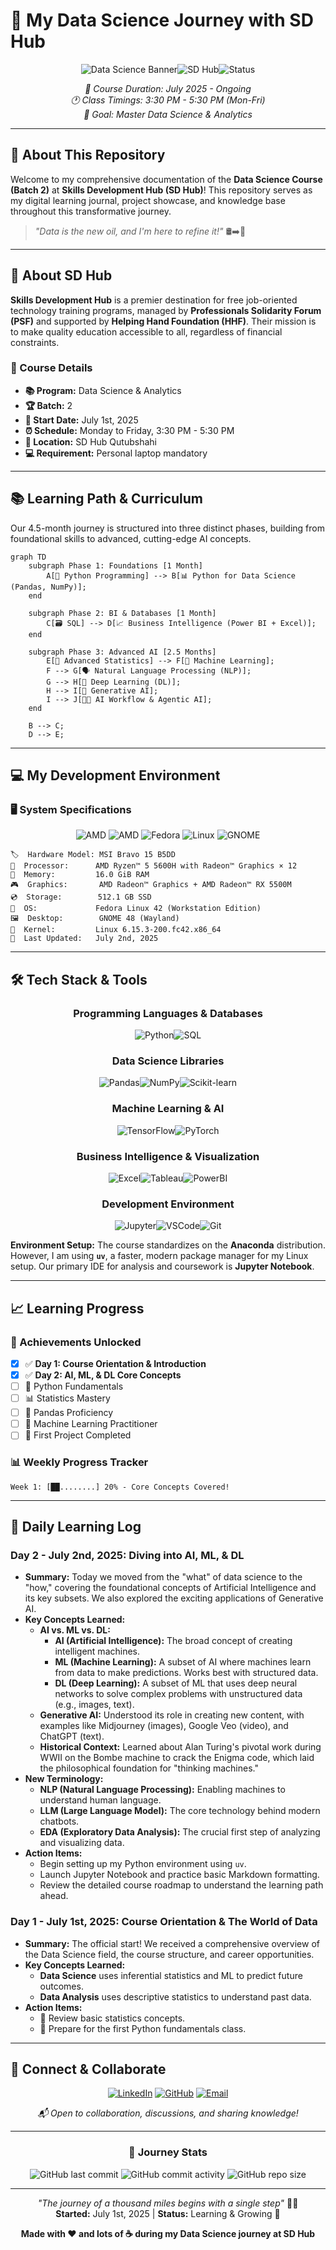 # 🚀 My Data Science Journey with SD Hub

<div align="center">

![Data Science Banner](https://img.shields.io/badge/Data%20Science-Journey-blue?style=for-the-badge&logo=python&logoColor=white)![SD Hub](https://img.shields.io/badge/SD%20Hub-Batch%202-orange?style=for-the-badge&logo=education&logoColor=white)![Status](https://img.shields.io/badge/Status-In%20Progress-green?style=for-the-badge)

*📅 Course Duration: July 2025 - Ongoing*  
*🕐 Class Timings: 3:30 PM - 5:30 PM (Mon-Fri)*  
*🎯 Goal: Master Data Science & Analytics*

</div>

---

## 🌟 About This Repository

Welcome to my comprehensive documentation of the **Data Science Course (Batch 2)** at **Skills Development Hub (SD Hub)**! This repository serves as my digital learning journal, project showcase, and knowledge base throughout this transformative journey.

> *"Data is the new oil, and I'm here to refine it!"* 🛢️➡️💎

---

## 🏢 About SD Hub

**Skills Development Hub** is a premier destination for free job-oriented technology training programs, managed by **Professionals Solidarity Forum (PSF)** and supported by **Helping Hand Foundation (HHF)**. Their mission is to make quality education accessible to all, regardless of financial constraints.

### 🎯 Course Details
- **📚 Program:** Data Science & Analytics
- **🏆 Batch:** 2
- **📅 Start Date:** July 1st, 2025
- **⏰ Schedule:** Monday to Friday, 3:30 PM - 5:30 PM
- **📍 Location:** SD Hub Qutubshahi
- **💻 Requirement:** Personal laptop mandatory

---

## 📚 Learning Path & Curriculum

Our 4.5-month journey is structured into three distinct phases, building from foundational skills to advanced, cutting-edge AI concepts.

```mermaid
graph TD
    subgraph Phase 1: Foundations [1 Month]
        A[🐍 Python Programming] --> B[📊 Python for Data Science (Pandas, NumPy)];
    end
    
    subgraph Phase 2: BI & Databases [1 Month]
        C[🗃️ SQL] --> D[📈 Business Intelligence (Power BI + Excel)];
    end
    
    subgraph Phase 3: Advanced AI [2.5 Months]
        E[🧠 Advanced Statistics] --> F[🤖 Machine Learning];
        F --> G[🗣️ Natural Language Processing (NLP)];
        G --> H[🧠 Deep Learning (DL)];
        H --> I[🎨 Generative AI];
        I --> J[🧑‍💻 AI Workflow & Agentic AI];
    end

    B --> C;
    D --> E;
```

---

## 💻 My Development Environment

### 🖥️ System Specifications
<div align="center">

![AMD](https://img.shields.io/badge/AMD-Ryzen_5_5600H-ED1C24?style=for-the-badge&logo=amd&logoColor=white) 
![AMD](https://img.shields.io/badge/AMD-Radeon_RX_5500M-ED1C24?style=for-the-badge&logo=amd&logoColor=white) 
![Fedora](https://img.shields.io/badge/Fedora_42-294172?style=for-the-badge&logo=fedora&logoColor=white) 
![Linux](https://img.shields.io/badge/Linux-FCC624?style=for-the-badge&logo=linux&logoColor=black) 
![GNOME](https://img.shields.io/badge/GNOME_48-4A86CF?style=for-the-badge&logo=gnome&logoColor=white)

</div>

```
🏷️  Hardware Model: MSI Bravo 15 B5DD
🧠  Processor:      AMD Ryzen™ 5 5600H with Radeon™ Graphics × 12
💾  Memory:         16.0 GiB RAM
🎮  Graphics:       AMD Radeon™ Graphics + AMD Radeon™ RX 5500M
💿  Storage:        512.1 GB SSD
🐧  OS:             Fedora Linux 42 (Workstation Edition)
🖼️  Desktop:        GNOME 48 (Wayland)
🔧  Kernel:         Linux 6.15.3-200.fc42.x86_64
📅  Last Updated:   July 2nd, 2025
```

---

## 🛠️ Tech Stack & Tools

<div align="center">

### Programming Languages & Databases
![Python](https://img.shields.io/badge/Python-3776AB?style=for-the-badge&logo=python&logoColor=white)![SQL](https://img.shields.io/badge/SQL-336791?style=for-the-badge&logo=postgresql&logoColor=white)

### Data Science Libraries
![Pandas](https://img.shields.io/badge/Pandas-150458?style=for-the-badge&logo=pandas&logoColor=white)![NumPy](https://img.shields.io/badge/NumPy-013243?style=for-the-badge&logo=numpy&logoColor=white)![Scikit-learn](https://img.shields.io/badge/Scikit--learn-F7931E?style=for-the-badge&logo=scikit-learn&logoColor=white)

### Machine Learning & AI
![TensorFlow](https://img.shields.io/badge/TensorFlow-FF6F00?style=for-the-badge&logo=tensorflow&logoColor=white)![PyTorch](https://img.shields.io/badge/PyTorch-EE4C2C?style=for-the-badge&logo=pytorch&logoColor=white)

### Business Intelligence & Visualization
![Excel](https://img.shields.io/badge/Microsoft_Excel-217346?style=for-the-badge&logo=microsoft-excel&logoColor=white)![Tableau](https://img.shields.io/badge/Tableau-E97627?style=for-the-badge&logo=tableau&logoColor=white)![PowerBI](https://img.shields.io/badge/Power_BI-F2C811?style=for-the-badge&logo=power-bi&logoColor=black)

### Development Environment
![Jupyter](https://img.shields.io/badge/Jupyter-F37626?style=for-the-badge&logo=jupyter&logoColor=white)![VSCode](https://img.shields.io/badge/VS%20Code-007ACC?style=for-the-badge&logo=visual-studio-code&logoColor=white)![Git](https://img.shields.io/badge/Git-F05032?style=for-the-badge&logo=git&logoColor=white)

</div>

**Environment Setup:** The course standardizes on the **Anaconda** distribution. However, I am using **`uv`**, a faster, modern package manager for my Linux setup. Our primary IDE for analysis and coursework is **Jupyter Notebook**.

---

## 📈 Learning Progress

### 🏅 Achievements Unlocked
- [x] ✅ **Day 1: Course Orientation & Introduction**
- [x] ✅ **Day 2: AI, ML, & DL Core Concepts**
- [ ] 🐍 Python Fundamentals
- [ ] 📊 Statistics Mastery
- [ ] 🐼 Pandas Proficiency
- [ ] 🤖 Machine Learning Practitioner
- [ ] 🎯 First Project Completed

### 📊 Weekly Progress Tracker
```
Week 1: [██........] 20% - Core Concepts Covered!
```

---

## 📝 Daily Learning Log

### Day 2 - July 2nd, 2025: Diving into AI, ML, & DL
-   **Summary:** Today we moved from the "what" of data science to the "how," covering the foundational concepts of Artificial Intelligence and its key subsets. We also explored the exciting applications of Generative AI.
-   **Key Concepts Learned:**
    -   **AI vs. ML vs. DL:**
        -   **AI (Artificial Intelligence):** The broad concept of creating intelligent machines.
        -   **ML (Machine Learning):** A subset of AI where machines learn from data to make predictions. Works best with structured data.
        -   **DL (Deep Learning):** A subset of ML that uses deep neural networks to solve complex problems with unstructured data (e.g., images, text).
    -   **Generative AI:** Understood its role in creating new content, with examples like Midjourney (images), Google Veo (video), and ChatGPT (text).
    -   **Historical Context:** Learned about Alan Turing's pivotal work during WWII on the Bombe machine to crack the Enigma code, which laid the philosophical foundation for "thinking machines."
-   **New Terminology:**
    -   **NLP (Natural Language Processing):** Enabling machines to understand human language.
    -   **LLM (Large Language Model):** The core technology behind modern chatbots.
    -   **EDA (Exploratory Data Analysis):** The crucial first step of analyzing and visualizing data.
-   **Action Items:**
    -   Begin setting up my Python environment using `uv`.
    -   Launch Jupyter Notebook and practice basic Markdown formatting.
    -   Review the detailed course roadmap to understand the learning path ahead.

### Day 1 - July 1st, 2025: Course Orientation & The World of Data
-   **Summary:** The official start! We received a comprehensive overview of the Data Science field, the course structure, and career opportunities.
-   **Key Concepts Learned:**
    -   **Data Science** uses inferential statistics and ML to predict future outcomes.
    -   **Data Analysis** uses descriptive statistics to understand past data.
-   **Action Items:**
    -   📖 Review basic statistics concepts.
    -   🐍 Prepare for the first Python fundamentals class.

---

## 🤝 Connect & Collaborate

<div align="center">

[![LinkedIn](https://img.shields.io/badge/LinkedIn-0077B5?style=for-the-badge&logo=linkedin&logoColor=white)](https://www.linkedin.com/in/md-riyan-nazeer/)
[![GitHub](https://img.shields.io/badge/GitHub-181717?style=for-the-badge&logo=github&logoColor=white)](https://github.com/riyann00b)
[![Email](https://img.shields.io/badge/Email-D14836?style=for-the-badge&logo=gmail&logoColor=white)](mailto:riyannazeer786@gmail.com)

*📬 Open to collaboration, discussions, and sharing knowledge!*

</div>

---

<div align="center">

### 🌟 Journey Stats
![GitHub last commit](https://img.shields.io/github/last-commit/riyann00b/SDHub-DS?style=flat-square) 
![GitHub commit activity](https://img.shields.io/github/commit-activity/w/riyann00b/SDHub-DS?style=flat-square) 
![GitHub repo size](https://img.shields.io/github/repo-size/riyann00b/SDHub-DS?style=flat-square)

---

*"The journey of a thousand miles begins with a single step"* 🚶‍♂️  
**Started:** July 1st, 2025 | **Status:** Learning & Growing 🌱

**Made with ❤️ and lots of ☕ during my Data Science journey at SD Hub**

</div>